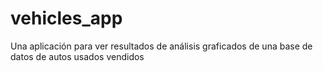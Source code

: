 # vehicles_app
Una aplicación para ver resultados de análisis graficados de una base de datos de autos usados vendidos
